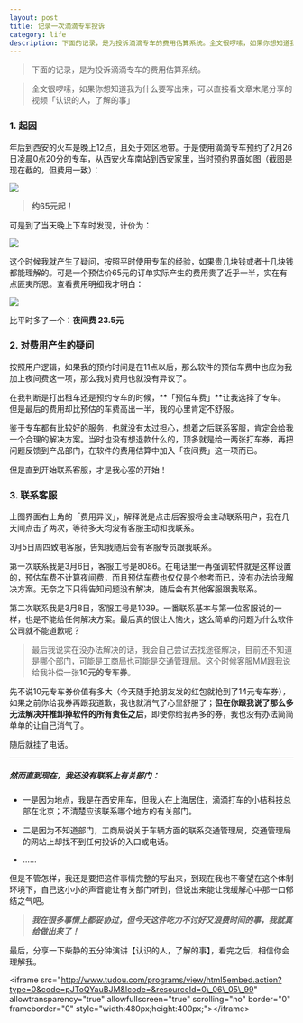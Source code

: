 ```yaml
---
layout: post 
title: 记录一次滴滴专车投诉
category: life
description: 下面的记录，是为投诉滴滴专车的费用估算系统。全文很啰嗦，如果你想知道我为什么要写出来，可以直接看文章末尾分享的视频「认识的人，了解的事」
--- 
```



> 下面的记录，是为投诉滴滴专车的费用估算系统。

> 全文很啰嗦，如果你想知道我为什么要写出来，可以直接看文章末尾分享的视频「认识的人，了解的事」


### 1. 起因

年后到西安的火车是晚上12点，且处于郊区地带。于是使用滴滴专车预约了2月26日凌晨0点20分的专车，从西安火车南站到西安家里，当时预约界面如图（截图是现在截的，但费用一致）：

![](http://qiniu.zifeixu.com/IMG_3515.PNG)

>  **约65元起！**

可是到了当天晚上下车时发现，计价为：

![](http://qiniu.zifeixu.com/IMG_3513.PNG)


这个时候我就产生了疑问，按照平时使用专车的经验，如果贵几块钱或者十几块钱都能理解的。可是一个预估价65元的订单实际产生的费用贵了近乎一半，实在有点匪夷所思。查看费用明细我才明白：

![](http://qiniu.zifeixu.com/IMG_3512.PNG)

比平时多了一个：**夜间费 23.5元**


### 2. 对费用产生的疑问

按照用户逻辑，如果我的预约时间是在11点以后，那么软件的预估车费中也应为我加上夜间费这一项，那么我对费用也就没有异议了。

在我判断是打出租车还是预约专车的时候，**「预估车费」**让我选择了专车。但是最后的费用却比预估的车费高出一半，我的心里肯定不舒服。

鉴于专车都有比较好的服务，也就没有太过担心，想着之后联系客服，肯定会给我一个合理的解决方案。当时也没有想退款什么的，顶多就是给一两张打车券，再把问题反馈到产品部门，在软件的费用估算中加入「夜间费」这一项而已。

但是直到开始联系客服，才是我心塞的开始！



### 3. 联系客服

上图界面右上角的「费用异议」，解释说是点击后客服将会主动联系用户，我在几天间点击了两次，等待多天均没有客服主动和我联系。

3月5日周四致电客服，告知我随后会有客服专员跟我联系。

第一次联系我是3月6日，客服工号是8086。在电话里一再强调软件就是这样设置的，预估车费不计算夜间费，而且预估车费也仅仅是个参考而已，没有办法给我解决方案。无奈之下只得告知问题没有解决，随后会有其他客服跟我联系。

第二次联系我是3月8日，客服工号是1039。一番联系基本与第一位客服说的一样，也是不能给任何解决方案。最后真的很让人恼火，这么简单的问题为什么软件公司就不能道歉呢？

> 最后我说实在没办法解决的话，我会自己尝试去找途径解决，目前还不知道是哪个部门，可能是工商局也可能是交通管理局。这个时候客服MM跟我说给我补偿一张**10元的专车券**。

先不说10元专车券价值有多大（今天随手抢朋友发的红包就抢到了14元专车券），如果之前你给我券再跟我道歉，我也就消气了心里舒服了；**但在你跟我说了那么多无法解决并推卸掉软件的所有责任之后**，即使你给我再多的券，我也没有办法简简单单的让自己消气了。

随后就挂了电话。

---

##### **然而直到现在，我还没有联系上有关部门：**

- 一是因为地点，我是在西安用车，但我人在上海居住，滴滴打车的小桔科技总部在北京；不清楚应该联系哪个地方的有关部门。

- 二是因为不知道部门，工商局说关于车辆方面的联系交通管理局，交通管理局的网站上却找不到任何投诉的入口或电话。
- ……

但是不管怎样，我还是要把这件事情完整的写出来，到现在我也不奢望在这个体制环境下，自己这小小的声音能让有关部门听到，但说出来能让我缓解心中那一口郁结之气吧。

> ***我在很多事情上都妥协过，但今天这件吃力不讨好又浪费时间的事，我就真给做出来了！***


最后，分享一下柴静的五分钟演讲【认识的人，了解的事】，看完之后，相信你会理解我。

\<iframe src="http://www.tudou.com/programs/view/html5embed.action?type=0&code=pJToQYauBJM&lcode=&resourceId=0\_06\_05\_99" allowtransparency="true" allowfullscreen="true" scrolling="no" border="0" frameborder="0" style="width:480px;height:400px;"\>\</iframe\>